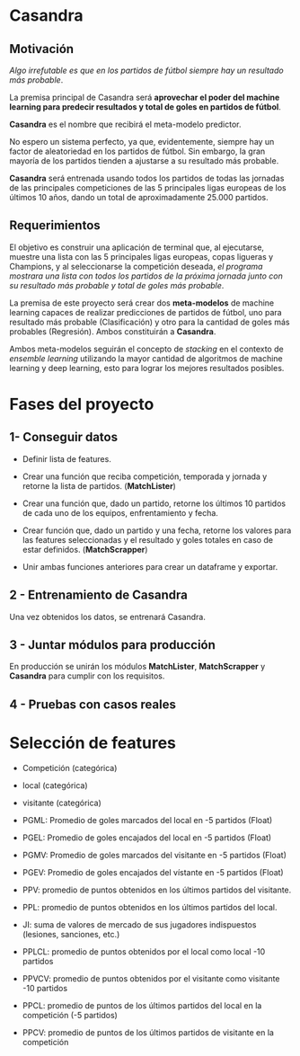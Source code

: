 # Casandra

## Motivación

*Algo irrefutable es que en los partidos de fútbol siempre hay un resultado más probable*.

La premisa principal de Casandra será **aprovechar el poder del machine learning para predecir resultados y total de goles en partidos de fútbol**.

**Casandra** es el nombre que recibirá el meta-modelo predictor.

No espero un sistema perfecto, ya que, evidentemente, siempre hay un factor de aleatoriedad en los partidos de fútbol. Sin embargo, la gran mayoría de los partidos tienden a ajustarse a su resultado más probable.

**Casandra** será entrenada usando todos los partidos de todas las jornadas de las principales competiciones de las 5 principales ligas europeas de los últimos 10 años, dando un total de aproximadamente 25.000 partidos.

## Requerimientos

El objetivo es construir una aplicación de terminal que, al ejecutarse, muestre una lista con las 5 principales ligas europeas, copas ligueras y Champions, y al seleccionarse la competición deseada, *el programa mostrara una lista con todos los partidos de la próxima jornada junto con su resultado más probable y total de goles más probable*.

La premisa de este proyecto será crear dos **meta-modelos** de machine learning capaces de realizar predicciones de partidos de fútbol, uno para resultado más probable (Clasificación) y otro para la cantidad de goles más probables (Regresión). Ambos constituirán a **Casandra**.

Ambos meta-modelos seguirán el concepto de *stacking* en el contexto de *ensemble learning* utilizando la mayor cantidad de algoritmos de machine learning y deep learning, esto para lograr los mejores resultados posibles.


# Fases del proyecto

## 1- Conseguir datos


* Definir lista de features.

* Crear una función que reciba competición, temporada y jornada y retorne la lista de partidos. (**MatchLister**)

* Crear una función que, dado un partido, retorne los últimos 10 partidos de cada uno de los equipos, enfrentamiento y fecha.

* Crear función que, dado un partido y una fecha, retorne los valores para las features seleccionadas y el resultado y goles totales en caso de estar definidos. (**MatchScrapper**)

* Unir ambas funciones anteriores para crear un dataframe y exportar.

## 2 - Entrenamiento de Casandra

Una vez obtenidos los datos, se entrenará Casandra.

## 3 - Juntar módulos para producción

En producción se unirán los módulos **MatchLister**, **MatchScrapper** y **Casandra** para cumplir con los requisitos.



## 4 - Pruebas con casos reales


# Selección de features

* Competición (categórica)

* local (categórica)

* visitante (categórica)

* PGML: Promedio de goles marcados del local en -5 partidos (Float)

* PGEL: Promedio de goles encajados del local en -5 partidos (Float)

* PGMV: Promedio de goles marcados del visitante en -5 partidos (Float)

* PGEV: Promedio de goles encajados del vístante en -5 partidos (Float)

* PPV: promedio de puntos obtenidos en los últimos partidos del visitante.

* PPL: promedio de puntos obtenidos en los últimos partidos del local.


* JI: suma de valores de mercado de sus jugadores indispuestos (lesiones, sanciones, etc.)

* PPLCL: promedio de puntos obtenidos por el local como local -10 partidos

* PPVCV: promedio de puntos obtenidos por el visitante como  visitante -10 partidos

* PPCL: promedio de puntos de los últimos partidos del local en la competición (-5 partidos)

* PPCV: promedio de puntos de los últimos partidos de visitante en la competición

